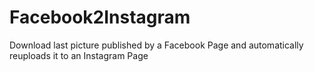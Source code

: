 # Facebook2Instagram
Download last picture published by a Facebook Page and automatically reuploads it to an Instagram Page

